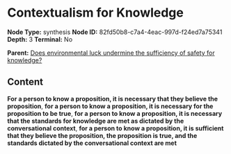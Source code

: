 # Contextualism for Knowledge

**Node Type:** synthesis
**Node ID:** 82fd50b8-c7a4-4eac-997d-f24ed7a75341
**Depth:** 3
**Terminal:** No

**Parent:** [Does environmental luck undermine the sufficiency of safety for knowledge?](does-environmental-luck-undermine-the-sufficiency-of-safety-for-knowledge.md)

## Content

**For a person to know a proposition, it is necessary that they believe the proposition**, **for a person to know a proposition, it is necessary for the proposition to be true**, **for a person to know a proposition, it is necessary that the standards for knowledge are met as dictated by the conversational context**, **for a person to know a proposition, it is sufficient that they believe the proposition, the proposition is true, and the standards dictated by the conversational context are met**
